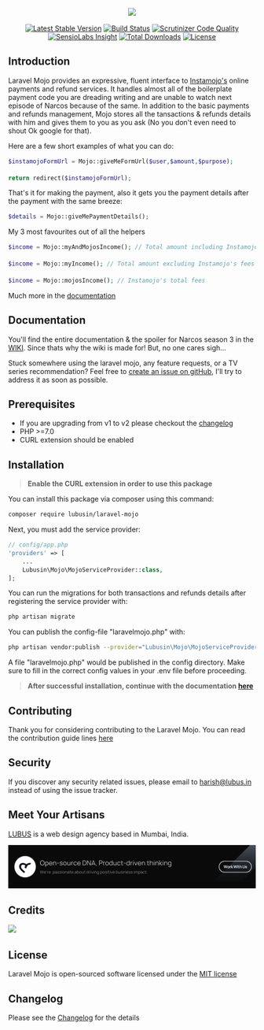 <p align="center"><img src="https://cloud.githubusercontent.com/assets/11228182/22874613/07031906-f1ed-11e6-8951-d96b9d9274c6.png"></p>

<p align="center">
<a href="https://packagist.org/packages/lubusin/laravel-mojo"><img src="https://poser.pugx.org/lubusin/laravel-mojo/v/stable" alt="Latest Stable Version"></a>
<a href="https://scrutinizer-ci.com/g/lubusIN/laravel-mojo/build-status/master"><img src="https://scrutinizer-ci.com/g/lubusIN/laravel-mojo/badges/build.png?b=master" alt="Build Status"></a>
<a href="https://scrutinizer-ci.com/g/lubusIN/laravel-mojo/?branch=master"><img src="https://scrutinizer-ci.com/g/lubusIN/laravel-mojo/badges/quality-score.png?b=master" alt="Scrutinizer Code Quality"></a>
<a href="https://insight.sensiolabs.com/projects/b60d453c-a67c-4079-b775-febe65ee02bc"><img src="https://img.shields.io/badge/Check-Platinum-brightgreen.svg" alt="SensioLabs Insight"></a>
<a href="https://packagist.org/packages/lubusin/laravel-mojo"><img src="https://poser.pugx.org/lubusin/laravel-mojo/downloads" alt="Total Downloads"></a>
<a href="https://packagist.org/packages/lubusin/laravel-mojo"><img src="https://poser.pugx.org/lubusin/laravel-mojo/license" alt="License"></a>
</p>

## Introduction

Laravel Mojo provides an expressive, fluent interface to [Instamojo's](https://instamojo.com) online payments and refund services. It handles almost all of the boilerplate payment code you are dreading writing and are unable to watch next episode of Narcos because of the same. In addition to the basic payments and refunds management, Mojo stores all the tansactions & refunds details with him and gives them to you as you ask (No you don't even need to shout Ok google for that). 


Here are a few short examples of what you can do:
```php
$instamojoFormUrl = Mojo::giveMeFormUrl($user,$amount,$purpose);

return redirect($instamojoFormUrl);
```
That's it for making the payment, also it gets you the payment details after the payment with the same breeze:
```php
$details = Mojo::giveMePaymentDetails();
```
My 3 most favourites out of all the helpers
```php
$income = Mojo::myAndMojosIncome(); // Total amount including Instamojo's fees

$income = Mojo::myIncome(); // Total amount excluding Instamojo's fees

$income = Mojo::mojosIncome(); // Instamojo's total fees
```

Much more in the [documentation](https://github.com/lubusIN/laravel-mojo/wiki)

## Documentation
You'll find the entire documentation & the spoiler for Narcos season 3 in the [WIKI](https://github.com/lubusIN/laravel-mojo/wiki).
Since thats why the wiki is made for! But, no one cares sigh...

Stuck somewhere using the laravel mojo, any feature requests, or a TV series recommendation? Feel free to [create an issue on gitHub](https://github.com/lubusIN/laravel-mojo/issues), I'll try to address it as soon as possible.

## Prerequisites
- If you are upgrading from v1 to v2 please checkout the [changelog](https://github.com/lubusIN/laravel-mojo/blob/master/changelog.md)
- PHP >=7.0
- CURL extension should be enabled

## Installation

> **Enable the CURL extension in order to use this package**

You can install this package via composer using this command:

```bash
composer require lubusin/laravel-mojo
```

Next, you must add the service provider:

```php
// config/app.php
'providers' => [
    ...
    Lubusin\Mojo\MojoServiceProvider::class,
];
```

You can run the migrations for both transactions and refunds details after registering the service provider with:
```bash
php artisan migrate
```

You can publish the config-file "laravelmojo.php" with:
```bash
php artisan vendor:publish --provider="Lubusin\Mojo\MojoServiceProvider"
```

A file "laravelmojo.php" would be published in the config directory. Make sure to fill in the correct config values in your .env file before proceeding.

> **After successful installation, continue with the documentation [here](https://github.com/lubusIN/laravel-mojo/wiki/1.-Prerequisites)**

## Contributing

Thank you for considering contributing to the Laravel Mojo. You can read the contribution guide lines [here](contributing.md)

## Security

If you discover any security related issues, please email to [harish@lubus.in](mailto:harish@lubus.in) instead of using the issue tracker.

## Meet Your Artisans

[LUBUS](http://lubus.in) is a web design agency based in Mumbai, India.

<a href="https://cal.com/lubus">
<img src="https://raw.githubusercontent.com/lubusIN/.github/refs/heads/main/profile/banner.png" />
</a>

## Credits

<a href="https://github.com/lubusIN/visual-blueprint-builder/graphs/contributors">
  <img height="36px" src="https://contrib.rocks/image?repo=lubusIN/laravel-mojo" />
</a>

## License
Laravel Mojo is open-sourced software licensed under the [MIT license](LICENSE.txt)

## Changelog
Please see the [Changelog](https://github.com/lubusIN/laravel-mojo/blob/master/changelog.md) for the details
